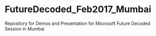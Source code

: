 # FutureDecoded_Feb2017_Mumbai
Repository for Demos and Presentation for Microsoft Future Decoded Session in Mumbai 
